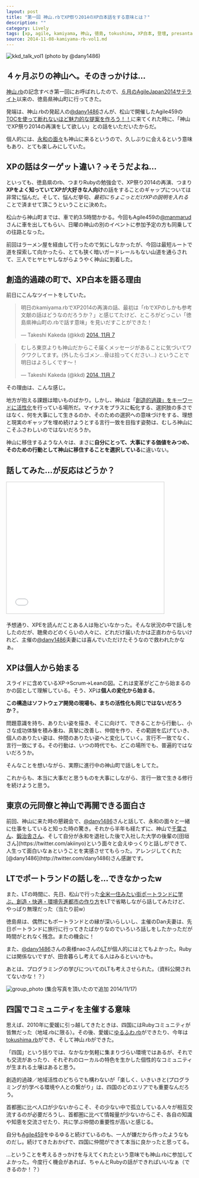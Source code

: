 ```yaml
---
layout: post
title: "第一回 神山.rbでXP祭り2014のXP白本話をする意味とは？"
description: ""
category: Lively
tags: [xp, agile, kamiyama, 神山, 徳島, tokushima, XP白本, 登壇, presantation, kaimyama.rb]
source: 2014-11-08-kamiyama-rb-vol1.md
---
```


![kkd_talk_vol1](/assets/images/kamiyama.rb/kkd_talk1_480x320.jpg "kkd talk")
(photo by @dany1486)

## ４ヶ月ぶりの神山へ。そのきっかけは...

[神山.rb](http://kamiyamarb.doorkeeper.jp/events/16452)の記念すべき第一回にお呼ばれしたので、[６月のAgileJapan2014サテライト](http://agile459.doorkeeper.jp/events/12006)以来の、徳島県神山町に行ってきた。

発端は、神山.rbの発起人の[@dany1486](http://twitter.com/dany1486)さんが、松山で開催したAgile459の[TOCを使って断れないほど魅力的な提案を作ろう！！](http://agile459.doorkeeper.jp/events/14819)に来てくれた時に、「神山でXP祭り2014の再演をして欲しい」との話をいただいたからだ。

個人的には、[永和の面々](http://www.esm.co.jp)も神山に来るというので、久しぶりに会えるという意味もあり、とても楽しみにしていた。

## XPの話はターゲット違い？→そうだよね…

といっても、徳島県のrb、つまりRubyの勉強会で、XP祭り2014の再演、つまり**XPをよく知っていてXPが大好きな人向け**の話をすることのギャップについては非常に悩んだ。そして、悩んだ挙句、*最初にちょこっとだけXPの説明を入れる*ことで済ませて頂こうということに決めた。

松山から神山町までは、車で約3.5時間かかる。今回もAgile459の[@manmarud](http://twitter.com/manmarud)さんに車を出してもらい、日曜の神山の別のイベントに参加予定の方も同乗しての往路となった。

前回はラーメン屋を経由して行ったので気にしなかったが、今回は最短ルートで道を探索して向かったら、とても狭く暗いガードレールもない山道を通らされて、三人でヒヤヒヤしながらようやく神山に到着した。

## 創造的過疎の町で、XP白本を語る理由

前日にこんなツイートをしていた。

<blockquote class="twitter-tweet" lang="ja"><p>明日のkamiyama.rbでXP2014の再演の話、最初は「rbでXPのしかも参考文献の話はどうなのだろうか？」と感じてたけど、ところがどっこい「徳島県神山町の.rbで話す意味」を見いだすことができた！</p>&mdash; Takeshi Kakeda (@kkd) <a href="https://twitter.com/kkd/status/530727136676413440">2014, 11月 7</a></blockquote>
<script async src="//platform.twitter.com/widgets.js" charset="utf-8"></script>

<blockquote class="twitter-tweet" lang="ja"><p>むしろ東京よりも神山だからこそ届くメッセージがあることに気づいてワクワクしてます。(外したらゴメン…骨は拾ってください…) ということで明日はよろしくです〜！</p>&mdash; Takeshi Kakeda (@kkd) <a href="https://twitter.com/kkd/status/530727552524881920">2014, 11月 7</a></blockquote>
<script async src="//platform.twitter.com/widgets.js" charset="utf-8"></script>

その理由は、こんな感じ。

地方が抱える課題は暗いものばかり。しかし、神山は「[創造的過疎」をキーワードに活性化](http://www.projectdesign.jp/201410/2020urban/001634.php)を行っている場所だ。マイナスをプラスに転化する、選択肢の多さではなく、何を大事にして生きるのか、そのための選択への意味づけをする、理想と現実のギャップを埋め続けようとする言行一致を目指す姿勢は、むしろ神山にこそふさわしいのではないだろうか。

神山に移住するような人々は、まさに**自分にとって、大事にする価値をみつめ、そのための行動として神山に移住することを選択している**に違いない。

## 話してみた…が反応はどうか？

<iframe src="//www.slideshare.net/slideshow/embed_code/41435521" width="425" height="355" frameborder="0" marginwidth="0" marginheight="0" scrolling="no" style="border:1px solid #CCC; border-width:1px; margin-bottom:5px; max-width: 100%;" allowfullscreen> </iframe>

予想通り、XPEを読んだことある人は殆どいなかった。そんな状況の中で話しをしたのだが、聴衆のどのくらいの人々に、どれだけ届いたかは正直わからないけれど、主催の[@dany1486](http://twitter.com/dany1486)夫妻には喜んでいただけたそうなので救われたかなぁ。

## XPは個人から始まる

スライドに含めているXP-\>Scrum-\>Leanの図。これは変革がどこから始まるのかの図として理解している。そう、XPは**個人の変化から始まる**。

**この構造はソフトウェア開発の現場も、まちの活性化も同じではないだろうか？**。

問題意識を持ち、ありたい姿を描き、そこに向けて、できることから行動し、小さな成功体験を積み重ね、真摯に改善し、仲間を作り、その範囲を広げていき、個人のありたい姿は、仲間のありたい姿へと変化していく。言行不一致でなく、言行一致にする。その行動は、いつの時代でも、どこの場所でも、普遍的ではないだろうか。 

そんなことを想いながら、実際に進行中の神山町で話しをしてた。

これからも、本当に大事だと思うものを大事にしながら、言行一致で生きる修行を続けようと思う。

## 東京の元同僚と神山で再開できる面白さ

前回、神山に来た時の懇親会で、[@dany1486](http://twitter.com/dany1486)さんと話して、永和の面々と一緒に仕事をしていると知った時の驚き。それから半年も経たずに、神山で[千葉さん](https://twitter.com/chibamem)、[鍛治舎さん](https://twitter.com/ka_)、そして自分が永和を退社した後で入社した大学の後輩の[田垣さん](https://twitter.com/akiinyo)という面々と会えゆっくりと話しができて、人生って面白いなぁということを実感させてもらった。アレンジしてくれた[@dany1486](http://twitter.com/dany1486)さん感謝です。

## LTでポートランドの話しを…できなかったw

また、LTの時間に、先日、松山で行った[全米一住みたい街ポートランドに学ぶ、創造・快適・環境先進都市の作り方](http://www.slideshare.net/kkd/ss-40629190)をLTで省略しながら話してみたけど、やっぱり無理だった（当たり前w）

徳島県は、偶然にもポートランドとの縁が深いらしいし、主催のDan夫妻は、先日ポートランドに旅行に行ってきたばかりなのでいろいろ話しをしたかっただが時間がとれなく残念。またの機会に！

また、[@dany1486](http://twitter.com/dany1486)さんの奥様naoさんの[LT](https://speakerdeck.com/dannao/kamiyama-dot-rb-number-1-lt)が個人的にはとてもよかった。Rubyには関係ないですが、田舎暮らし考えてる人はみるといいかも。

あとは、プログラミングの学びについてのLTも考えさせられた。（資料公開されてないかな！？）

![group_photo](/assets/images/kamiyama.rb/group_picture_kamiyama_rb_vol1_480x320.jpeg "group photo")
(集合写真を頂いたので追加 2014/11/17)


## 四国でコミュニティを主催する意味

思えば、2010年に愛媛に引っ越してきたときは、四国にはRubyコミュニティが皆無だった（地域.rbに限る）。その後、愛媛に[ゆるふわ.rb](http://yurufuwa.doorkeeper.jp/)ができたり、今年は[tokushima.rb](http://tokushimarb.github.io/)ができ、そして神山.rbができた。

「四国」という括りでは、なかなか気軽に集まりづらい環境ではあるが、それでも交流があったり、それぞれのローカルの特色を生かした個性的なコミュニティが生まれる土壌はあると思う。

創造的過疎／地域活性のどちらでも構わないが「楽しく、いきいきと(プログラミングが)学べる環境や人との繋がり」は、四国のどのエリアでも重要なんだろう。

首都圏に比べ人口が少ないからこそ、その少ない中で孤立している人々が相互交流するのが必要だろうし、首都圏に比べて情報量が少ないからこそ、各自の知識や知恵を交流させたり、共に学ぶ仲間の重要性が高いと感じる。

自分も[Agile459](http://agile459.github.io)をゆるゆると続けているのも、一人が嫌だから作ったようなものだし。続けてきたおかげで、四国に仲間ができて本当に良かったと思ってる。

...ということを考えるきっかけを与えてくれたという意味でも神山.rbに参加してよかった。今度行く機会があれば、ちゃんとRubyの話ができればいいなぁ（できるのか！？）

